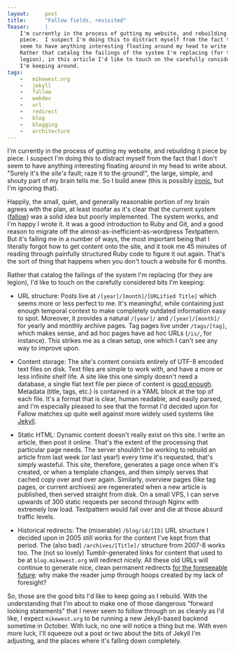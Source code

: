 ```yaml
---
layout:     post
title:      "Fallow fields, revisited"
Teaser:     |
    I'm currently in the process of gutting my website, and rebuilding it piece by
    piece.  I suspect I'm doing this to distract myself from the fact that I don't
    seem to have anything interesting floating around my head to write about.
    Rather that catalog the failings of the system I'm replacing (for they are
    legion), in this article I'd like to touch on the carefully considered bits
    I'm keeping around.
tags:
    -   mikewest.org
    -   jekyll
    -   fallow
    -   webdev
    -   url
    -   redirect
    -   blog
    -   blogging
    -   architecture
---
```

I'm currently in the process of gutting my website, and rebuilding it piece by piece.  I suspect I'm doing this to distract myself from the fact that I don't seem to have anything interesting floating around in my head to write about.  "Surely it's the _site's_ fault; raze it to the ground!", the large, simple, and shouty part of my brain tells me.  So I build anew (this is possibly [ironic][], but I'm ignoring that).

Happily, the small, quiet, and generally reasonable portion of my brain agrees with the plan, at least insofar as it's clear that the current system ([fallow][]) was a solid idea but poorly implemented.  The system works, and I'm happy I wrote it.  It was a good introduction to Ruby and Git, and a good reason to migrate off the almost-as-inefficient-as-wordpress Textpattern.  But it's failing me in a number of ways, the most important being that I literally forgot how to get content onto the site, and it took me 45 minutes of reading through painfully structured Ruby code to figure it out again.  That's the sort of thing that happens when you don't touch a website for 6 months.

Rather that catalog the failings of the system I'm replacing (for they are legion), I'd like to touch on the carefully considered bits I'm keeping:

*   URL structure: Posts live at `/[year]/[month]/[URLified Title]` which
    seems more or less perfect to me.  It's meaningful, while containing just
    enough temporal context to make completely outdated information easy to
    spot.  Moreover, it provides a natural `/[year]/` and `/[year]/[month]/`
    for yearly and monthly archive pages.  Tag pages live under `/tags/[tag]`,
    which makes sense, and ad hoc pages have ad hoc URLs (`/is/`, for instance).
    This strikes me as a clean setup, one which I can't see any way to improve 
    upon.

*   Content storage: The site's content consists entirely of UTF-8 encoded text
    files on disk.  Text files are simple to work with, and have a more or less
    infinite shelf life.  A site like this one simply doesn't need a database,
    a single flat text file per piece of content is [good enough][].  Metadata
    (title, tags, etc.) is contained in a YAML block at the top of each file.
    It's a format that is clear, human readable, and easily parsed, and I'm
    especially pleased to see that the format I'd decided upon for Fallow
    matches up quite well against more widely used systems like [Jekyll][].

*   Static HTML: Dynamic content doesn't really exist on this site.  I write an
    article, then post it online.  That's the extent of the processing that
    particular page needs.  The server shouldn't be working to rebuild an
    article from last week (or last year!) every time it's requested, that's
    simply wasteful.  This site, therefore, generates a page once when it's
    created, or when a template changes, and then simply serves that cached copy
    over and over again.  Similarly, overview pages (like tag pages, or current
    archives) are regenerated when a new article is published, then served
    straight from disk.  On a small VPS, I can serve upwards of 300 static 
    requests per second through Nginx with extremely low load.  Textpattern
    would fall over and die at those absurd traffic levels.

*   Historical redirects: The (miserable) `/blog/id/[ID]` URL structure I
    decided upon in 2005 still works for the content I've kept from that period.
    The (also bad) `/archives/[Title]/` structure from 2007-8 works too.  The
    (not so lovely) Tumblr-generated links for content that used to be at
    `blog.mikewest.org` will redirect nicely.  All these old URLs will continue
    to generate nice, clean permanent redirects
    [for the foreseeable future][url]: why make the reader jump through hoops
    created by my lack of foresight?

So, those are the good bits I'd like to keep going as I rebuild.  With the understanding that I'm about to make one of those dangerous "forward looking statements" that I never seem to follow through on as cleanly as I'd like, I expect `mikewest.org` to be running a new Jekyll-based backend sometime in October.  With luck, no one will notice a thing but me.  With even more luck, I'll squeeze out a post or two about the bits of Jekyll I'm adjusting, and the places where it's falling down completely.

[ironic]:  http://mikewest.org/2009/09/productivity-or-my-lack-thereof
[fallow]:  http://github.com/mikewest/fallow/
[good enough]: http://mnmlist.com/a-case-for-storing-all-your-info-in-text-files/
[jekyll]:  http://jekyllrb.com/
[url]:     http://www.w3.org/Provider/Style/URI
